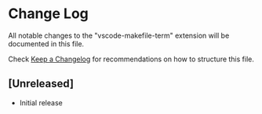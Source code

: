 # Change Log

All notable changes to the "vscode-makefile-term" extension will be documented in this file.

Check [Keep a Changelog](http://keepachangelog.com/) for recommendations on how to structure this file.

## [Unreleased]

- Initial release